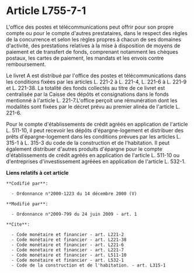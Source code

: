 # Article L755-7-1

L'office des postes et télécommunications peut offrir pour son propre compte ou pour le compte d'autres prestataires, dans le
respect des règles de la concurrence et selon les règles propres à chacun de ses domaines d'activité, des prestations
relatives à la mise à disposition de moyens de paiement et de transfert de fonds, comprenant notamment les chèques postaux,
les cartes de paiement, les mandats et les envois contre remboursement. 

Le livret A est distribué par l'office des postes et télécommunications dans les conditions fixées par les articles L. 221-2
à L. 221-4, 
L. 221-6 à L. 221-9 et L. 221-38. La totalité des fonds collectés au titre de ce livret est centralisée par la Caisse des
dépôts et consignations dans le fonds mentionné à l'article L. 221-7.L'office perçoit une rémunération dont les modalités
sont fixées par le décret prévu au premier alinéa de l'article L. 221-6. 

Pour le compte d'établissements de crédit agréés en application de l'article L. 511-10, il peut recevoir les dépôts
d'épargne-logement et distribuer des prêts d'épargne-logement dans les conditions prévues par les articles L. 315-1 à L.
315-3 du code de la construction et de l'habitation. Il peut également distribuer d'autres produits d'épargne pour le compte
d'établissements de crédit agréés en application de l'article L. 511-10 ou d'entreprises d'investissement agréées en
application de l'article L. 532-1.

**Liens relatifs à cet article**

	**Codifié par**:

	  - Ordonnance n°2000-1223 du 14 décembre 2000 (V)

	**Modifié par**:

	  - Ordonnance n°2009-799 du 24 juin 2009 - art. 1

	**Cite**:

	  - Code monétaire et financier - art. L221-2
	  - Code monétaire et financier - art. L221-38
	  - Code monétaire et financier - art. L221-6
	  - Code monétaire et financier - art. L221-7
	  - Code monétaire et financier - art. L511-10
	  - Code monétaire et financier - art. L532-1
	  - Code de la construction et de l'habitation. - art. L315-1
